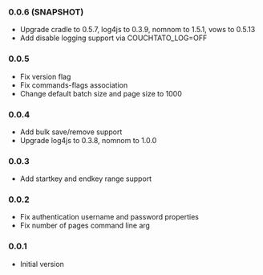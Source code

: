 ### 0.0.6 (SNAPSHOT)
* Upgrade cradle to 0.5.7, log4js to 0.3.9, nomnom to 1.5.1, vows to 0.5.13
* Add disable logging support via COUCHTATO_LOG=OFF

### 0.0.5
* Fix version flag
* Fix commands-flags association
* Change default batch size and page size to 1000

### 0.0.4
* Add bulk save/remove support
* Upgrade log4js to 0.3.8, nomnom to 1.0.0

### 0.0.3
* Add startkey and endkey range support

### 0.0.2
* Fix authentication username and password properties
* Fix number of pages command line arg

### 0.0.1
* Initial version

